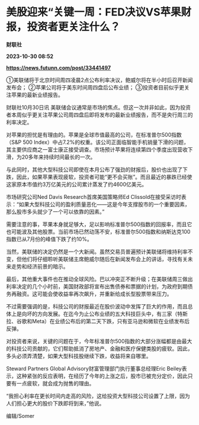 # 美股迎来“关键一周：FED决议VS苹果财报，投资者更关注什么？
**财联社**

**2023-10-30 08:52**

**https://news.futunn.com/post/33441497**

①美联储将于北京时间周四凌晨2点公布利率决议，鲍威尔将在半小时后召开新闻发布会； ②苹果公司将于美东时间周四盘后公布业绩； ③投资者目前似乎更关注苹果的最新业绩报告。

财联社10月30日讯 美联储会议通常是市场的焦点。但这一次并非如此，因为投资者本周似乎更关注苹果公司周四盘后即将发布的最新业绩报告，而不是央行周三的利率决定。

对苹果的担忧是有理由的。苹果是全球市值最高的公司，在标准普尔500指数（S&P 500 Index）中占7.2%的权重。该公司正面临智能手机销量下滑的问题，其主要供应商之一富士康正接受调查。市场预计苹果将连续第四个季度出现营收下滑，为20多年来持续时间最长的一次。

与此同时，其他大型科技公司即使在本月公布了强劲的财报后，股价也出现了下跌，因此，如果苹果表现疲软，投资者可能“更不会买账”。而且最近的暴跌已经使这家原本市值约3万亿美元的公司累计蒸发了约4600亿美元。

市场研究公司Ned Davis Research首席美国策略师Ed Clissold在接受采访时表示：“如果大型科技公司的盈利质量恶化——这是今年支撑股市的一个重要因素，那么股市多头就少了一个可以依靠的因素。”

需要注意的事，苹果本身就足够大，足以影响标准普尔500指数的回报率，而且它也可能波及其他股票。当前市场已然动荡不安，标准普尔500指数和纳斯达克100指数已从7月份的峰值下跌了约10%。

当然，美联储的决定仍然是一个大新闻。虽然交易员普遍预计美联储将维持利率不变，但他们将仔细聆听美联储主席鲍威尔随后在新闻发布会上的讲话，寻找有关未来走势和经济前景的暗示。

最后，其他重大事件也在推动全球风险。巴以冲突正不断升级；在美联储周三做出利率决定的几个小时前，美国财政部将宣布出售债券和票据的计划，为政府到期债务再融资。这可能会使收益率再次飙升，并重新给成长型股票带来压力。

不过需要强调的是，科技公司的财报最近在股价波动中发挥了巨大的作用，而且总体上是向坏的方向发展。在迄今为止公布业绩的五大科技巨头中，有三家（特斯拉、谷歌和Meta）在业绩公布后的第二天下跌，只有亚马逊和微软在业绩发布后反弹。

对投资者来说，关键的问题在于，今年标准普尔500指数的大部分涨幅都是由最大的科技公司贡献的，它们帮助抵消了房地产、金融和医疗保健类股的疲软。因此，多头必须弄清楚，如果大型科技股继续下跌，收益将来自哪里。

Steward Partners Global Advisory财富管理部门执行董事总经理Eric Beiley表示，这种紧张的反应表明，在经历了今年的上涨之后，股市已被充分定价，因此只要有一点疲软，就会成为抛售的理由。

“我担心利率在更长时间内走高的风险，这给投资大型科技公司设置了上限，因为人们担心更大的股价下跌即将到来，”他说。

编辑/Somer